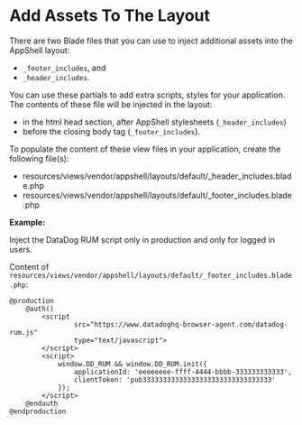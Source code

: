 # Add Assets To The Layout

There are two Blade files that you can use to inject additional assets into the AppShell layout:

- `_footer_includes`, and
- `_header_includes`.

You can use these partials to add extra scripts, styles for your application.
The contents of these file will be injected in the layout:

- in the html head section, after AppShell stylesheets (`_header_includes`)
- before the closing body tag (`_footer_includes`). 

To populate the content of these view files in your application, create the following file(s):

- resources/views/vendor/appshell/layouts/default/_header_includes.blade.php
- resources/views/vendor/appshell/layouts/default/_footer_includes.blade.php

**Example:**

Inject the DataDog RUM script only in production and only for logged in users.

Content of `resources/views/vendor/appshell/layouts/default/_footer_includes.blade.php`:

```blade
@production
    @auth()
        <script
                src="https://www.datadoghq-browser-agent.com/datadog-rum.js"
                type="text/javascript">
        </script>
        <script>
            window.DD_RUM && window.DD_RUM.init({
                applicationId: 'eeeeeeee-ffff-4444-bbbb-333333333333',
                clientToken: 'pub33333333333333333333333333333333'
            });
        </script>
    @endauth
@endproduction
```
